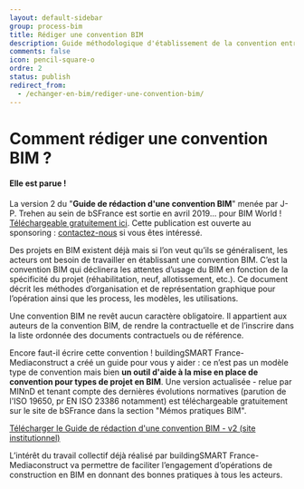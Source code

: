 ```yaml
---
layout: default-sidebar
group: process-bim
title: Rédiger une convention BIM
description: Guide méthodologique d'établissement de la convention entre acteurs d'un projet.
comments: false
icon: pencil-square-o
ordre: 2
status: publish
redirect_from:
  - /echanger-en-bim/rediger-une-convention-bim/
---
```


# Comment rédiger une convention BIM ?

<div class="alert alert-success" role="alert">
  <h4 class="alert-heading"><i class="fa fa-check-circle" aria-hidden="true"></i> Elle est parue !</h4>
  <p>La version 2 du "<b>Guide de rédaction d'une convention BIM</b>" menée par J-P. Trehen au sein de bSFrance est sortie en avril 2019... pour BIM World ! <a href="https://buildingsmartfrance-mediaconstruct.fr/memos-pratiques-BIM">Téléchargeable gratuitement ici</a>. Cette publication est ouverte au sponsoring : <a href="mailto:information@mediaconstruct.fr">contactez-nous</a> si vous êtes intéressé.

</p>
</div>

Des projets en BIM existent déjà mais si l’on veut qu’ils se généralisent, les acteurs ont besoin de travailler en établissant une convention BIM. C’est la convention BIM qui déclinera les attentes d’usage du BIM en fonction de la spécificité du projet (réhabilitation, neuf, allotissement, etc.). Ce document décrit les méthodes d’organisation et de représentation graphique pour l’opération ainsi que les process, les modèles, les utilisations.

Une convention BIM ne revêt aucun caractère obligatoire. Il appartient aux auteurs de la convention BIM, de rendre la contractuelle et de l’inscrire dans la liste ordonnée des documents contractuels ou de référence.

Encore faut-il écrire cette convention ! buildingSMART France-Mediaconstruct a créé un guide pour vous y aider : ce n’est pas un modèle type de convention mais bien **un outil d'aide à la mise en place de convention pour types de projet en BIM**. Une version actualisée - relue par MINnD et tenant compte des dernières évolutions normatives (parution de l'ISO 19650, pr EN ISO 23386 notamment) est téléchargeable gratuitement sur le site de bSFrance dans la section "Mémos pratiques BIM".

<a class="btn btn-info" href="https://buildingsmartfrance-mediaconstruct.fr/memos-pratiques-BIM" role="button">Télécharger le Guide de rédaction d'une convention BIM - v2 (site institutionnel)</a>

L’intérêt du travail collectif déjà réalisé par buildingSMART France-Mediaconstruct va permettre de faciliter l’engagement d’opérations de construction en BIM en donnant des bonnes pratiques à tous les acteurs.
